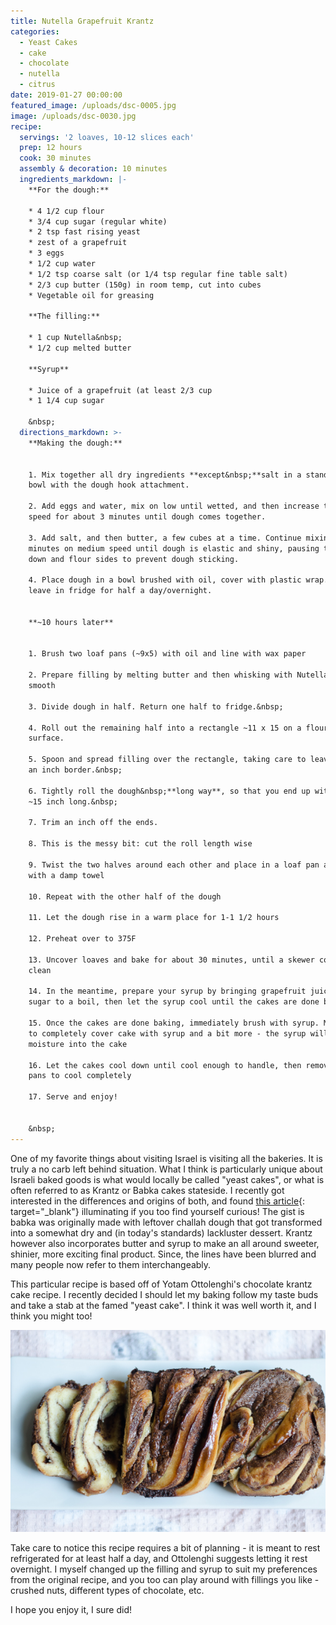 ```yaml
---
title: Nutella Grapefruit Krantz
categories:
  - Yeast Cakes
  - cake
  - chocolate
  - nutella
  - citrus
date: 2019-01-27 00:00:00
featured_image: /uploads/dsc-0005.jpg
image: /uploads/dsc-0030.jpg
recipe:
  servings: '2 loaves, 10-12 slices each'
  prep: 12 hours
  cook: 30 minutes
  assembly & decoration: 10 minutes
  ingredients_markdown: |-
    **For the dough:**

    * 4 1/2 cup flour
    * 3/4 cup sugar (regular white)
    * 2 tsp fast rising yeast
    * zest of a grapefruit
    * 3 eggs
    * 1/2 cup water
    * 1/2 tsp coarse salt (or 1/4 tsp regular fine table salt)
    * 2/3 cup butter (150g) in room temp, cut into cubes
    * Vegetable oil for greasing

    **The filling:**

    * 1 cup Nutella&nbsp;
    * 1/2 cup melted butter

    **Syrup**

    * Juice of a grapefruit (at least 2/3 cup
    * 1 1/4 cup sugar

    &nbsp;
  directions_markdown: >-
    **Making the dough:**


    1. Mix together all dry ingredients **except&nbsp;**salt in a stand mixer
    bowl with the dough hook attachment.

    2. Add eggs and water, mix on low until wetted, and then increase to medium
    speed for about 3 minutes until dough comes together.

    3. Add salt, and then butter, a few cubes at a time. Continue mixing for 10
    minutes on medium speed until dough is elastic and shiny, pausing to scrape
    down and flour sides to prevent dough sticking.

    4. Place dough in a bowl brushed with oil, cover with plastic wrap. Let rise in room temperature for 1-2 hours. Then
    leave in fridge for half a day/overnight.


    **~10 hours later**


    1. Brush two loaf pans (~9x5) with oil and line with wax paper

    2. Prepare filling by melting butter and then whisking with Nutella until
    smooth

    3. Divide dough in half. Return one half to fridge.&nbsp;

    4. Roll out the remaining half into a rectangle ~11 x 15 on a floured
    surface.

    5. Spoon and spread filling over the rectangle, taking care to leave about
    an inch border.&nbsp;

    6. Tightly roll the dough&nbsp;**long way**, so that you end up with a roll
    ~15 inch long.&nbsp;

    7. Trim an inch off the ends.

    8. This is the messy bit: cut the roll length wise

    9. Twist the two halves around each other and place in a loaf pan and cover
    with a damp towel

    10. Repeat with the other half of the dough

    11. Let the dough rise in a warm place for 1-1 1/2 hours

    12. Preheat over to 375F

    13. Uncover loaves and bake for about 30 minutes, until a skewer comes out
    clean

    14. In the meantime, prepare your syrup by bringing grapefruit juice and
    sugar to a boil, then let the syrup cool until the cakes are done baking

    15. Once the cakes are done baking, immediately brush with syrup. Make sure
    to completely cover cake with syrup and a bit more - the syrup will infuse
    moisture into the cake

    16. Let the cakes cool down until cool enough to handle, then remove from
    pans to cool completely

    17. Serve and enjoy!


    &nbsp;
---
```


One of my favorite things about visiting Israel is visiting all the bakeries. It is truly a no carb left behind situation. What I think is particularly unique about Israeli baked goods is what would locally be called "yeast cakes", or what is often referred to as Krantz or Babka cakes stateside. I recently got interested in the differences and origins of both, and found [this article](https://food52.com/blog/18792-the-babka-you-ve-seen-everywhere-isn-t-really-babka-after-all){: target="\_blank"} illuminating if you too find yourself curious! The gist is babka was originally made with leftover challah dough that got transformed into a somewhat dry and (in today's standards) lackluster dessert. Krantz however also incorporates butter and syrup to make an all around sweeter, shinier, more exciting final product. Since, the lines have been blurred and many people now refer to them interchangeably. 

This particular recipe is based off of Yotam Ottolenghi's chocolate krantz cake recipe. I recently decided I should let my baking follow my taste buds and take a stab at the famed "yeast cake". I think it was well worth it, and I think you might too!

![](/uploads/dsc-0030.jpg)

Take care to notice this recipe requires a bit of planning - it is meant to rest refrigerated for at least half a day, and Ottolenghi suggests letting it rest overnight. I myself changed up the filling and syrup to suit my preferences from the original recipe, and you too can play around with fillings you like - crushed nuts, different types of chocolate, etc.

I hope you enjoy it, I sure did!